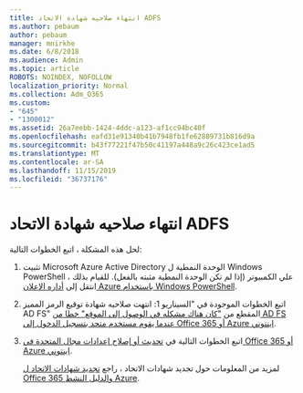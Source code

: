 ```yaml
---
title: انتهاء صلاحيه شهادة الاتحاد ADFS
ms.author: pebaum
author: pebaum
manager: mnirkhe
ms.date: 6/8/2018
ms.audience: Admin
ms.topic: article
ROBOTS: NOINDEX, NOFOLLOW
localization_priority: Normal
ms.collection: Adm_O365
ms.custom:
- "645"
- "1300012"
ms.assetid: 26a7eebb-1424-4ddc-a123-af1cc94bc40f
ms.openlocfilehash: eafd31e91340b41b7948fb1fe62889731b816d9a
ms.sourcegitcommit: b43f77221f47b50c41197a448a9c26c423ce1ad5
ms.translationtype: MT
ms.contentlocale: ar-SA
ms.lasthandoff: 11/15/2019
ms.locfileid: "36737176"
---
```

# <a name="adfs-federation-certificate-expiring"></a>انتهاء صلاحيه شهادة الاتحاد ADFS

لحل هذه المشكلة ، اتبع الخطوات التالية:
  
1. تثبيت Microsoft Azure Active Directory الوحدة النمطية ل Windows PowerShell علي الكمبيوتر (إذا لم تكن الوحدة النمطية مثبته بالفعل). للقيام بذلك ، انتقل إلى [أداره الإعلان Azure باستخدام Windows PowerShell](https://aka.ms/aadposh).

2. اتبع الخطوات الموجودة في "السيناريو 1: انتهت صلاحيه شهادة توقيع الرمز المميز AD FS" المقطع من ["كان هناك مشكله في الوصول إلى الموقع" خطا من AD FS عندما يقوم مستخدم متحد بتسجيل الدخول إلى Office 365 أو Azure اينتوني](https://support.microsoft.com/help/2713898/there-was-a-problem-accessing-the-site-error-from-ad-fs-when-a-federat).

3. اتبع الخطوات التالية في [تحديث أو إصلاح إعدادات مجال المتحدة في Office 365 أو Azure اينتوني](https://docs.microsoft.com/office365/troubleshoot/security/update-federated-domain-office-365).

    لمزيد من المعلومات حول تجديد شهادات الاتحاد ، راجع [تجديد شهادات الاتحاد ل Office 365 والدليل النشط Azure](https://docs.microsoft.com/azure/active-directory/connect/active-directory-aadconnect-o365-certs).
